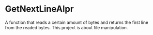 # GetNextLineAlpr
A function that reads a certain amount of bytes and returns the first line from the readed bytes. This project is about file manipulation.

